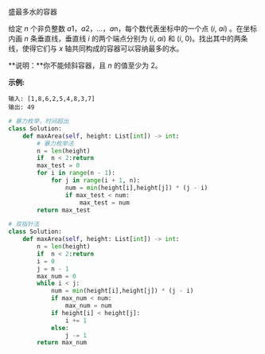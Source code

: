  盛最多水的容器

给定 *n* 个非负整数 *a*1，*a*2，...，*a*n，每个数代表坐标中的一个点 (*i*, *ai*) 。在坐标内画 *n* 条垂直线，垂直线 *i* 的两个端点分别为 (*i*, *ai*) 和 (*i*, 0)。找出其中的两条线，使得它们与 *x* 轴共同构成的容器可以容纳最多的水。

**说明：**你不能倾斜容器，且 *n* 的值至少为 2。

**示例:**

```
输入: [1,8,6,2,5,4,8,3,7]
输出: 49
```

```python
# 暴力枚举，时间超出
class Solution:
    def maxArea(self, height: List[int]) -> int:
        # 暴力枚举法
        n = len(height)
        if  n < 2:return
        max_test = 0
        for i in range(n - 1):
            for j in range(i + 1, n):
                num = min(height[i],height[j]) * (j - i)
                if max_test < num:
                    max_test = num
        return max_test
```

```python
# 双指针法
class Solution:
    def maxArea(self, height: List[int]) -> int:
        n = len(height)
        if  n < 2:return
        i = 0
        j = n - 1
        max_num = 0
        while i < j:
            num = min(height[i],height[j]) * (j - i)
            if max_num < num:
                max_num = num
            if height[i] < height[j]:
                i += 1
            else:
                j -= 1
        return max_num
```

